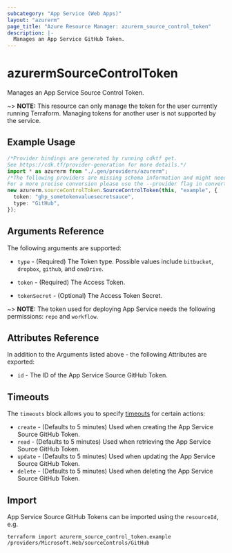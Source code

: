 ```yaml
---
subcategory: "App Service (Web Apps)"
layout: "azurerm"
page_title: "Azure Resource Manager: azurerm_source_control_token"
description: |-
  Manages an App Service GitHub Token.
---
```


# azurermSourceControlToken

Manages an App Service Source Control Token.

\~> **NOTE:** This resource can only manage the token for the user currently running Terraform. Managing tokens for another user is not supported by the service.

## Example Usage

```typescript
/*Provider bindings are generated by running cdktf get.
See https://cdk.tf/provider-generation for more details.*/
import * as azurerm from "./.gen/providers/azurerm";
/*The following providers are missing schema information and might need manual adjustments to synthesize correctly: azurerm.
For a more precise conversion please use the --provider flag in convert.*/
new azurerm.sourceControlToken.SourceControlToken(this, "example", {
  token: "ghp_sometokenvaluesecretsauce",
  type: "GitHub",
});

```

## Arguments Reference

The following arguments are supported:

*   `type` - (Required) The Token type. Possible values include `bitbucket`, `dropbox`, `github`, and `oneDrive`.

*   `token` - (Required) The Access Token.

*   `tokenSecret` - (Optional) The Access Token Secret.

\~> **NOTE:** The token used for deploying App Service needs the following permissions: `repo` and `workflow`.

## Attributes Reference

In addition to the Arguments listed above - the following Attributes are exported:

* `id` - The ID of the App Service Source GitHub Token.

## Timeouts

The `timeouts` block allows you to specify [timeouts](https://www.terraform.io/language/resources/syntax#operation-timeouts) for certain actions:

* `create` - (Defaults to 5 minutes) Used when creating the App Service Source GitHub Token.
* `read` - (Defaults to 5 minutes) Used when retrieving the App Service Source GitHub Token.
* `update` - (Defaults to 5 minutes) Used when updating the App Service Source GitHub Token.
* `delete` - (Defaults to 5 minutes) Used when deleting the App Service Source GitHub Token.

## Import

App Service Source GitHub Tokens can be imported using the `resourceId`, e.g.

```console
terraform import azurerm_source_control_token.example /providers/Microsoft.Web/sourceControls/GitHub
```
